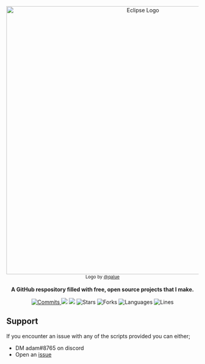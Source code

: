 <p align="center">
    <img src="https://cdn.discordapp.com/attachments/915713667222372424/981313403274526720/EclipseBanner.png" alt="Eclipse Logo" width=700/>
    <br>
      <sub>Logo by <a href="https://github.com/qalue">@qalue</a></sub>
    <br><br>
    <strong>A GitHub respository filled with free, open source projects that I make.</strong>
</p>
<p align="center">
  <a href="https://github.com/EclipseUtilities/Eclipse/commits/main"><img src="https://img.shields.io/github/commit-activity/m/EclipseUtilities/Eclipse?label=commits&style=for-the-badge" alt="Commits"></img> </a>
  <a href="https://github.com/EclipseUtilities/Eclipse/issues" alt="Issues"><img src="https://img.shields.io/github/issues/EclipseUtilities/Eclipse?style=for-the-badge"></img></a>
  <a href="https://github.com/EclipseUtilities/Eclipse/blob/main/LICENSE" alt="License"><img src="https://img.shields.io/github/license/EclipseUtilities/Eclipse?style=for-the-badge"></img></a>
    <a><img src="https://img.shields.io/github/stars/EclipseUtilities/Eclipse?style=for-the-badge" alt="Stars"></img></a>
  <a><img src="https://img.shields.io/github/forks/EclipseUtilities/Eclipse?style=for-the-badge" alt="Forks"></img></a>
  <a><img src="https://img.shields.io/github/languages/count/EclipseUtilities/Eclipse?style=for-the-badge" alt="Languages"></img></a>
   <a><img src="https://img.shields.io/tokei/lines/github/EclipseUtilities/Eclipse?style=for-the-badge" alt="Lines"></img></a>
  
  ## Support
  If you encounter an issue with any of the scripts provided you can either;
  - DM adam#8765 on discord
  - Open an <a href="https://github.com/EclipseUtilities/Eclipse/issues">issue</a>
</p>
